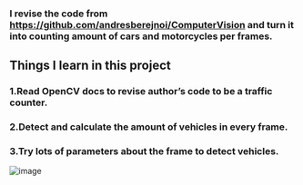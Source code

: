 ### I revise the code from https://github.com/andresberejnoi/ComputerVision and turn it into counting amount of cars and motorcycles per frames.

## Things I learn in this project
### 1.Read OpenCV docs to revise author’s code to be a traffic counter.

### 2.Detect and calculate the amount of vehicles in every frame. 

### 3.Try lots of parameters about the frame to detect vehicles.

![image](https://user-images.githubusercontent.com/76461262/142214130-ad2de60e-04b4-4472-b5a4-eba3aee54143.png)

